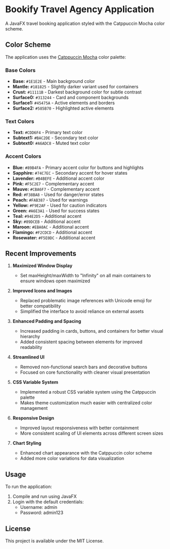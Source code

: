 # Bookify Travel Agency Application

A JavaFX travel booking application styled with the Catppuccin Mocha color scheme.

## Color Scheme

The application uses the [Catppuccin Mocha](https://github.com/catppuccin/catppuccin) color palette:

### Base Colors

- **Base:** `#1E1E2E` - Main background color
- **Mantle:** `#181825` - Slightly darker variant used for containers
- **Crust:** `#11111B` - Darkest background color for subtle contrast
- **Surface0:** `#313244` - Card and component backgrounds
- **Surface1:** `#45475A` - Active elements and borders
- **Surface2:** `#585B70` - Highlighted active elements

### Text Colors

- **Text:** `#CDD6F4` - Primary text color
- **Subtext1:** `#BAC2DE` - Secondary text color
- **Subtext0:** `#A6ADC8` - Muted text color

### Accent Colors

- **Blue:** `#89B4FA` - Primary accent color for buttons and highlights
- **Sapphire:** `#74C7EC` - Secondary accent for hover states
- **Lavender:** `#B4BEFE` - Additional accent color
- **Pink:** `#F5C2E7` - Complementary accent
- **Mauve:** `#CBA6F7` - Complementary accent
- **Red:** `#F38BA8` - Used for danger/error states
- **Peach:** `#FAB387` - Used for warnings
- **Yellow:** `#F9E2AF` - Used for caution indicators
- **Green:** `#A6E3A1` - Used for success states
- **Teal:** `#94E2D5` - Additional accent
- **Sky:** `#89DCEB` - Additional accent
- **Maroon:** `#EBA0AC` - Additional accent
- **Flamingo:** `#F2CDCD` - Additional accent
- **Rosewater:** `#F5E0DC` - Additional accent

## Recent Improvements

1. **Maximized Window Display**

   - Set maxHeight/maxWidth to "Infinity" on all main containers to ensure windows open maximized

2. **Improved Icons and Images**

   - Replaced problematic image references with Unicode emoji for better compatibility
   - Simplified the interface to avoid reliance on external assets

3. **Enhanced Padding and Spacing**

   - Increased padding in cards, buttons, and containers for better visual hierarchy
   - Added consistent spacing between elements for improved readability

4. **Streamlined UI**

   - Removed non-functional search bars and decorative buttons
   - Focused on core functionality with cleaner visual presentation

5. **CSS Variable System**

   - Implemented a robust CSS variable system using the Catppuccin palette
   - Makes theme customization much easier with centralized color management

6. **Responsive Design**

   - Improved layout responsiveness with better containment
   - More consistent scaling of UI elements across different screen sizes

7. **Chart Styling**
   - Enhanced chart appearance with the Catppuccin color scheme
   - Added more color variations for data visualization

## Usage

To run the application:

1. Compile and run using JavaFX
2. Login with the default credentials:
   - Username: admin
   - Password: admin123

## License

This project is available under the MIT License.
